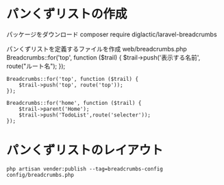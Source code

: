 # パンくずリストの作成
 パッケージをダウンロード
 composer require diglactic/laravel-breadcrumbs

 パンくずリストを定義するファイルを作成
 web/breadcrumbs.php
    Breadcrumbs::for('top', function ($trail) {
        $trail->push('表示する名前', route("ルート名");
    });

    Breadcrumbs::for('top', function ($trail) {
        $trail->push('top', route('top'));
    });

    Breadcrumbs::for('home', function ($trail) {
        $trail->parent('Home');
        $trail->push('TodoList',route('selecter'));
    });

# パンくずリストのレイアウト
    php artisan vender:publish --tag=breadcrumbs-config
    config/breadcrumbs.php
    